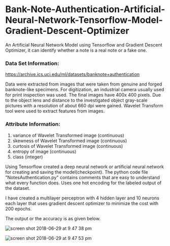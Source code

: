 # Bank-Note-Authentication-Artificial-Neural-Network-Tensorflow-Model-Gradient-Descent-Optimizer

An Artificial Neural Network Model using Tensorflow and Gradient Descent Optimizer, it can identify whether a note is a real note or a fake one.

### Data Set Information:
https://archive.ics.uci.edu/ml/datasets/banknote+authentication

Data were extracted from images that were taken from genuine and forged banknote-like specimens. For digitization, an industrial camera usually used for print inspection was used. The final images have 400x 400 pixels. Due to the object lens and distance to the investigated object gray-scale pictures with a resolution of about 660 dpi were gained. Wavelet Transform tool were used to extract features from images.

### Attribute Information:
1. variance of Wavelet Transformed image (continuous) 
2. skewness of Wavelet Transformed image (continuous) 
3. curtosis of Wavelet Transformed image (continuous) 
4. entropy of image (continuous) 
5. class (integer) 

Using Tensorflow created a deep neural network or artificial neural network for creating and saving the model(checkpoint). The python code file "NotesAuthentication.py" contains comments that are easy to understand what every function does. Uses one hot encoding for the labeled output of the dataset.

I have created a multilayer perceptron with 4 hidden layer and 10 neurons each layer that uses gradient descent optimizer to minimize the cost with 200 epochs.

The output or the accuracy is as given below.

![screen shot 2018-06-29 at 9 47 38 pm](https://user-images.githubusercontent.com/15246084/42104095-fd2d9bc2-7be8-11e8-8954-7349982a967c.png)

![screen shot 2018-06-29 at 9 47 53 pm](https://user-images.githubusercontent.com/15246084/42104097-fd734ba4-7be8-11e8-9ec4-27d100914f3d.png)
